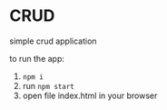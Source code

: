 CRUD
======
simple crud application

to run the app:
1. `npm i`
2. run `npm start`
3. open file index.html in your browser
